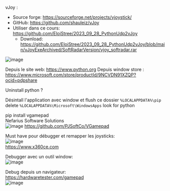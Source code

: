 
vJoy : 
- Source forge: https://sourceforge.net/projects/vjoystick/
- GitHub: https://github.com/shauleiz/vJoy
- Utiliser dans ce cours: https://github.com/EloiStree/2023_09_28_PythonUdp2vJoy
  - Download: https://github.com/EloiStree/2023_09_28_PythonUdp2vJoy/blob/main/vJoyExeArchived/SoftRadarVersion/vjoy_softradar.rar
 
![image](https://github.com/EloiStree/2023_11_30_HelloGirleekQARC/assets/20149493/f62b6265-c334-4953-8364-fc715f10c047)


Depuis le site web: https://www.python.org
Depuis window store : https://www.microsoft.com/store/productId/9NCVDN91XZQP?ocid=pdpshare


Uninstall python ?

Désintall l'application avec window et flush ce dossier
`%LOCALAPPDATA%\pip` delete
`%LOCALAPPDATA%\Microsoft\WindowsApps` look for python 


pip install vgamepad    
Nefarius Software Solutions  
![image](https://github.com/EloiStree/2023_11_30_HelloGirleekQARC/assets/20149493/0d717da7-a138-404e-bba5-ea7238d65e54)
https://github.com/PJSoftCo/VGamepad



Must have pour débugger et remapper les joysticks:    
![image](https://github.com/EloiStree/2023_11_30_HelloGirleekQARC/assets/20149493/bd6f5e4a-de1d-4c02-92d6-1eb120c2142b)  
https://www.x360ce.com    


Debugger avec un outil window:  
![image](https://github.com/EloiStree/2023_11_30_HelloGirleekQARC/assets/20149493/3af4dfc9-e586-4870-a110-7d18579d8016)  


Debug depuis un navigateur:  
https://hardwaretester.com/gamepad    
![image](https://github.com/EloiStree/2023_11_30_HelloGirleekQARC/assets/20149493/fef4dd92-ff41-4022-91de-60f340a93fd8)
